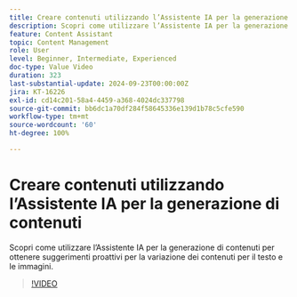 ```yaml
---
title: Creare contenuti utilizzando l’Assistente IA per la generazione di contenuti
description: Scopri come utilizzare l’Assistente IA per la generazione di contenuti per ottenere suggerimenti proattivi per la variazione dei contenuti per il testo e le immagini.
feature: Content Assistant
topic: Content Management
role: User
level: Beginner, Intermediate, Experienced
doc-type: Value Video
duration: 323
last-substantial-update: 2024-09-23T00:00:00Z
jira: KT-16226
exl-id: cd14c201-58a4-4459-a368-4024dc337798
source-git-commit: bb6dc1a70df284f58645336e139d1b78c5cfe590
workflow-type: tm+mt
source-wordcount: '60'
ht-degree: 100%

---
```


# Creare contenuti utilizzando l’Assistente IA per la generazione di contenuti

Scopri come utilizzare l’Assistente IA per la generazione di contenuti per ottenere suggerimenti proattivi per la variazione dei contenuti per il testo e le immagini.

>[!VIDEO](https://video.tv.adobe.com/v/3434635/?learn=on)
